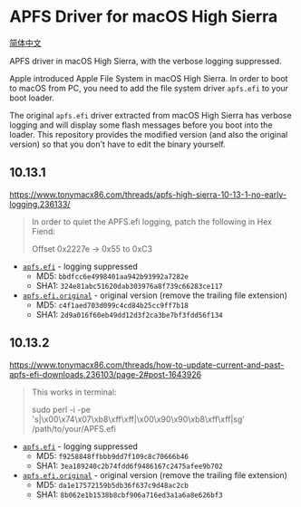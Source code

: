 # APFS Driver for macOS High Sierra

[简体中文](README.zh_CN.md)

APFS driver in macOS High Sierra, with the verbose logging suppressed.

Apple introduced Apple File System in macOS High Sierra. In order to boot to macOS from PC,
you need to add the file system driver `apfs.efi` to your boot loader.

The original `apfs.efi` driver extracted from macOS High Sierra has verbose logging and will
display some flash messages before you boot into the loader. This repository provides the modified 
version (and also the original version) so that you don't have to edit the binary yourself.

## 10.13.1

https://www.tonymacx86.com/threads/apfs-high-sierra-10-13-1-no-early-logging.236133/

> In order to quiet the APFS.efi logging, patch the following in Hex Fiend:
>
> Offset 0x2227e -> 0x55 to 0xC3

* [`apfs.efi`](10.13.1/apfs.efi) - logging suppressed
   * MD5: `bbdfcc6e4998401aa942b93992a7282e`
   * SHA1: `324e81abc51620dab303976a8f739c66283ce117`
* [`apfs.efi.original`](10.13.1/apfs.efi.original) - original version (remove the trailing file extension)
   * MD5: `c4f1aed703d099c4cd84b25cc9ff7b18`
   * SHA1: `2d9a016f60eb49dd12d3f2ca3be7bf3fdd56f134`

## 10.13.2

https://www.tonymacx86.com/threads/how-to-update-current-and-past-apfs-efi-downloads.236103/page-2#post-1643926

> This works in terminal: 
>
> sudo perl -i -pe 's|\x00\x74\x07\xb8\xff\xff|\x00\x90\x90\xb8\xff\xff|sg' /path/to/your/APFS.efi

* [`apfs.efi`](10.13.2/apfs.efi) - logging suppressed
   * MD5: `f9258848ffbbb9dd7f109c8c70666b46`
   * SHA1: `3ea189240c2b74fdd6f9486167c2475afee9b702`
* [`apfs.efi.original`](10.13.2/apfs.efi.original) - original version (remove the trailing file extension)
   * MD5: `da1e17572159b5db36f637c9d48ac2cb`
   * SHA1: `8b062e1b1538b8cbf906a716ed3a1a6a8e626bf3`
